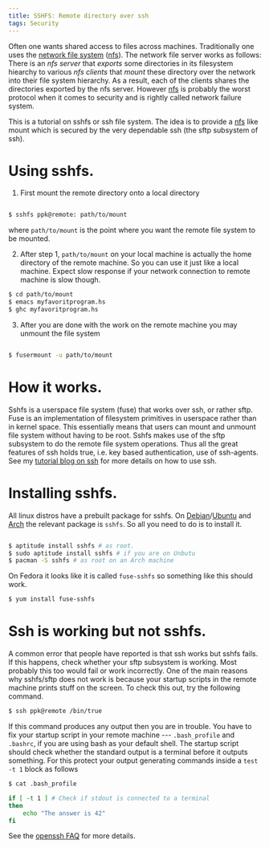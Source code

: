 ```yaml
---
title: SSHFS: Remote directory over ssh
tags: Security
---
```


Often one wants shared access to files across machines. Traditionally
one uses the [network file system][nfs] ([nfs]). The network file
server works as follows: There is an *nfs server* that *exports* some
directories in its filesystem hiearchy to various *nfs clients* that
*mount* these directory over the network into their file system
hierarchy. As a result, each of the clients shares the directories
exported by the nfs server. However [nfs] is probably the worst
protocol when it comes to security and is rightly called network
failure system.

This is a tutorial on sshfs or ssh file system. The idea is to provide
a [nfs] like mount which is secured by the very dependable ssh (the
sftp subsystem of ssh).


# Using sshfs.

1. First mount the remote directory onto a local directory

~~~ {.bash .numberLines}

$ sshfs ppk@remote: path/to/mount

~~~

   where `path/to/mount` is the point where you want the remote file
   system to be mounted.


2. After step 1, `path/to/mount` on your local machine is actually the
   home directory of the remote machine. So you can use it just like a
   local machine. Expect slow response if your network connection to
   remote machine is slow though.

~~~ {.bash .numberLines}
$ cd path/to/mount
$ emacs myfavoritprogram.hs
$ ghc myfavoritprogram.hs
~~~


3. After you are done with the work on the remote machine you may
   unmount the file system

~~~ {.bash .numberLines}

$ fusermount -u path/to/mount

~~~


# How it works.

Sshfs is a userspace file system (fuse) that works over ssh, or rather
sftp. Fuse is an implementation of filesystem primitives in userspace
rather than in kernel space. This essentially means that users can
mount and unmount file system without having to be root. Sshfs makes
use of the sftp subsystem to do the remote file system
operations. Thus all the great features of ssh holds true, i.e. key
based authentication, use of ssh-agents. See my
[tutorial blog on ssh][ssh-tutorial] for more details on how to use
ssh.

# Installing sshfs.

All linux distros have a prebuilt package for sshfs.  On
[Debian]/[Ubuntu] and [Arch] the relevant package is `sshfs`. So all
you need to do is to install it.

~~~ {.bash .numberLines}

$ aptitude install sshfs # as root.
$ sudo aptitude install sshfs # if you are on Unbutu
$ pacman -S sshfs # as root on an Arch machine

~~~

On Fedora it looks like it is called `fuse-sshfs` so something like
this should work.

~~~ {.bash .numberLines}
$ yum install fuse-sshfs
~~~

# Ssh is working but not sshfs.

A common error that people have reported is that ssh works but sshfs
fails. If this happens, check whether your sftp subsystem is working.
Most probably this too would fail or work incorrectly. One of the main
reasons why sshfs/sftp does not work is because your startup scripts
in the remote machine prints stuff on the screen.  To check this out,
try the following command.

~~~ {.bash .numberLines}
$ ssh ppk@remote /bin/true
~~~

If this command produces any output then you are in trouble. You have
to fix your startup script in your remote machine --- `.bash_profile`
and `.bashrc`, if you are using bash as your default shell. The
startup script should check whether the standard output is a terminal
before it outputs something. For this protect your output generating
commands inside a `test -t 1` block as follows

~~~ {.bash .numberLines}
$ cat .bash_profile

if [ -t 1 ] # Check if stdout is connected to a terminal
then
    echo "The answer is 42"
fi

~~~
See the [openssh FAQ][sshfaq] for more details.


[sshfaq]: <http://www.openssh.com/faq.html>
	  "ssh faq"

[ssh-tutorial]: </posts/2011-06-02-SSH-A-quick-guide.html>

[ubuntu]: <http://www.ubuntu.com> "The Ubuntu homepage"
[debian]: <http://www.debian.org> "The Debian homepage"
[arch]: <http://www.archlinux.org> "The Arch Linux homepage"
[nfs]: <http://en.wikipedia.org/wiki/Network_File_System_(protocol)>
	"NFS Wiki"
